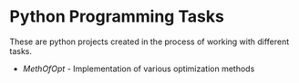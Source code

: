 # Python Programming Tasks

These are python projects created in the process of working with different tasks.

- *MethOfOpt* - Implementation of various optimization methods
